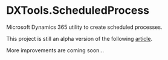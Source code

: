 # DXTools.ScheduledProcess
Microsoft Dynamics 365 utility to create scheduled processes. 

This project is still an alpha version of the following
[article](https://ramontebar.wordpress.com/2016/11/09/dynamics-365-crm-scheduled-workflows-using-microsoft-flow/).

More improvements are coming soon...

